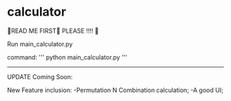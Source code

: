 # calculator

🛑READ ME FIRST🛑 PLEASE !!!! 🛑

Run main_calculator.py

command:
'''
python main_calculator.py
'''

--------------------------------------
UPDATE Coming Soon: 

New Feature inclusion: 
-Permutation N Combination calculation;
-A good UI;
